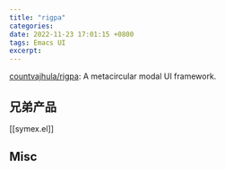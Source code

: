 ```yaml
---
title: "rigpa"
categories: 
date: 2022-11-23 17:01:15 +0800
tags: Emacs UI
excerpt: 
---
```


[countvajhula/rigpa](https://github.com/countvajhula/rigpa): A metacircular modal UI framework.


## 兄弟产品


[[symex.el]]

## Misc


